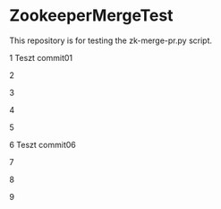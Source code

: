 # ZookeeperMergeTest
This repository is for testing the zk-merge-pr.py script. 

1
Teszt commit01

2

3

4

5

6
Teszt commit06

7

8

9
